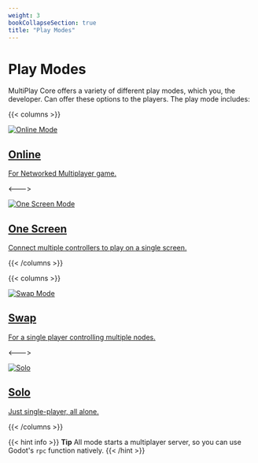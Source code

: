 ```yaml
---
weight: 3
bookCollapseSection: true
title: "Play Modes"
---
```


# Play Modes

MultiPlay Core offers a variety of different play modes, which you, the developer. Can offer these options to the players. The play mode includes:

{{< columns >}}

<a href="/docs/introduction/mode-system/online">

![Online Mode](/docs/introduction/mode-system/online/assets/banner.png)

## Online
For Networked Multiplayer game.

</a>

<--->

<a href="/docs/introduction/mode-system/one-screen">

![One Screen Mode](/docs/introduction/mode-system/one-screen/assets/banner.png)

## One Screen
Connect multiple controllers to play on a single screen.

</a>

{{< /columns >}}


{{< columns >}}

<a href="/docs/introduction/mode-system/online">

![Swap Mode](/docs/introduction/mode-system/swap/assets/banner.png)

## Swap
For a single player controlling multiple nodes.

</a>

<--->

<a href="/docs/introduction/mode-system/solo">

![Solo](/docs/introduction/mode-system/solo/assets/banner.png)

## Solo
Just single-player, all alone.

</a>

{{< /columns >}}

{{< hint info >}}
**Tip**
All mode starts a multiplayer server, so you can use Godot's `rpc` function natively.
{{< /hint >}}
